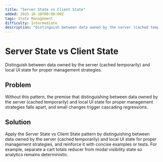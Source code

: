```yaml
---
title: "Server State vs Client State"
added: 2025-10-10T00:00:00Z
tags: State Management
difficulty: Intermediate
description: "Distinguish between data owned by the server (cached temporarily) and local UI state for proper management strategies."
---
```

# Server State vs Client State

Distinguish between data owned by the server (cached temporarily) and local UI state for proper management strategies.

## Problem

Without this pattern, the premise that distinguishing between data owned by the server (cached temporarily) and local UI state for proper management strategies falls apart, and small changes trigger cascading regressions.

## Solution

Apply the Server State vs Client State pattern by distinguishing between data owned by the server (cached temporarily) and local UI state for proper management strategies, and reinforce it with concise examples or tests. For example, separate a cart totals reducer from modal visibility state so analytics remains deterministic.
